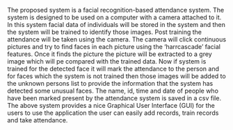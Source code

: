 The proposed system is a facial recognition-based attendance system. The system is designed to be used on a computer with a camera attached to it. In this system facial data of individuals will be stored in the system and then the system will be trained to identify those images. Post training the attendance will be taken using the camera. The camera will click continuous pictures and try to find faces in each picture using the ‘harrcascade’ facial features. Once it finds the picture the picture will be extracted to a grey image which will pe compared with the trained data. Now if system is trained for the detected face it will mark the attendance to the person and for faces which the system is not trained then those images will be added to the unknown persons list to provide the information that the system has detected some unusual faces. The name, id, time and date of people who have been marked present by the attendance system is saved in a csv file. 
The above system provides a nice Graphical User Interface (GUI) for the users to use the application the user can easily add records, train records and take attendance.

